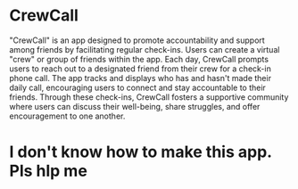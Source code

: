 # CrewCall

"CrewCall" is an app designed to promote accountability and support among friends by facilitating regular check-ins. Users can create a virtual "crew" or group of friends within the app. Each day, CrewCall prompts users to reach out to a designated friend from their crew for a check-in phone call. The app tracks and displays who has and hasn't made their daily call, encouraging users to connect and stay accountable to their friends. Through these check-ins, CrewCall fosters a supportive community where users can discuss their well-being, share struggles, and offer encouragement to one another.

# I don't know how to make this app. Pls hlp me

